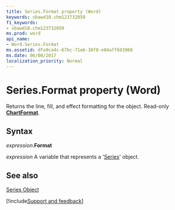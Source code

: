 ```yaml
---
title: Series.Format property (Word)
keywords: vbawd10.chm123732050
f1_keywords:
- vbawd10.chm123732050
ms.prod: word
api_name:
- Word.Series.Format
ms.assetid: dfa9ca4c-67bc-71e6-38f8-e04aff693968
ms.date: 06/08/2017
localization_priority: Normal
---
```



# Series.Format property (Word)

Returns the line, fill, and effect formatting for the object. Read-only  **[ChartFormat](Word.ChartFormat.md)**.


## Syntax

_expression_.**Format**

_expression_ A variable that represents a '[Series](Word.Series.md)' object.


## See also


[Series Object](Word.Series.md)

[!include[Support and feedback](~/includes/feedback-boilerplate.md)]
